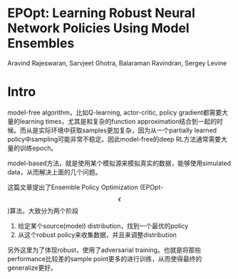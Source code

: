 # EPOpt: Learning Robust Neural Network Policies Using Model Ensembles

Aravind Rajeswaran, Sarvjeet Ghotra, Balaraman Ravindran, Sergey Levine

# Intro

model-free algorithm，比如Q-learning, actor-critic, policy gradient都需要大量的learning times，尤其是和复杂的function approximation结合到一起的时候。而从是实际环境中获取samples更加复杂，因为从一个partially learned policy中sampling可能非常不稳定。因此model-free的deep RL方法通常需要大量的训练epoch。

model-based方法，就是使用某个模拟源来模拟真实的数据，能够使用simulated data，从而解决上面的几个问题。

这篇文章提出了Ensemble Policy Optimization (EPOpt-$$\epsilon$$)算法。大致分为两个阶段

1. 给定某个source(model) distribution，找到一个最优的policy
2. 从这个robust policy来收集数据，并且来调整distribution

另外这里为了体现robust，使用了adversarial training。也就是将那些performance比较差的sample point更多的进行训练，从而使得最终的generalize更好。